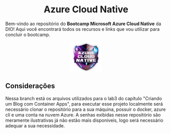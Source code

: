 <h1 align="center">
 Azure Cloud Native
</h1>

Bem-vindo ao repositório do **Bootcamp Microsoft Azure Cloud Native** da DIO! Aqui você encontrará todos os recursos e links que vou utilizar para concluir o bootcamp. 

<p align="center">
<img width="100" src="https://github.com/iurynovarino/azureCloudNative/blob/main/bras%C3%A3o.jpg">
</p>

<h2>Considerações 
</h2>
<p>Nessa branch está os arquivos utilizados para o lab3 do capítulo "Criando um Blog com Container Apps", para executar esse projeto localmente será necessário clonar o repositório para a sua máquina, possuir o docker, azure cli e uma conta na nuvem Azure. A senhas exibidas nesse repositório são meramente ilustrativas já não estão mais disponíveis, logo será necessário adequar a sua necessidade.
</p>
